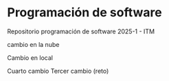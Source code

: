 # Programación de software
Repositorio programación de software 2025-1 - ITM

cambio en la nube

Cambio en local

Cuarto cambio
Tercer cambio (reto)
